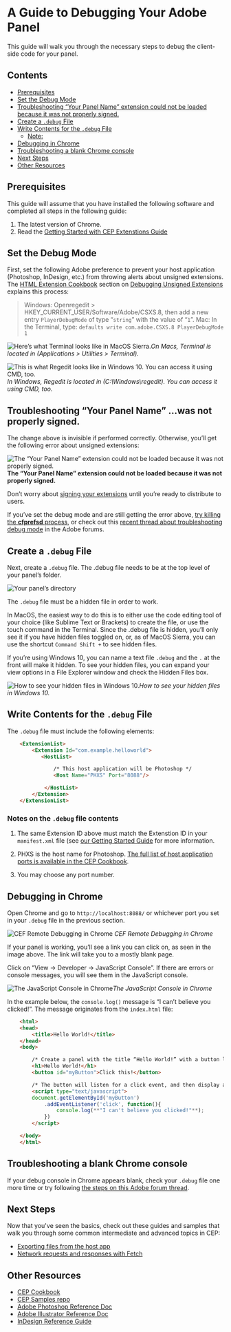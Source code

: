 # A Guide to Debugging Your Adobe Panel

This guide will walk you through the necessary steps to debug the client-side code for your panel.

<!-- doctoc command config: -->
<!-- $ doctoc ./readme.md --title "## Contents" --entryprefix 1. --gitlab --maxlevel 3 -->

<!-- START doctoc generated TOC please keep comment here to allow auto update -->
<!-- DON'T EDIT THIS SECTION, INSTEAD RE-RUN doctoc TO UPDATE -->
## Contents

- [Prerequisites](#prerequisites)
- [Set the Debug Mode](#set-the-debug-mode)
- [Troubleshooting “Your Panel Name” extension could not be loaded because it was not properly signed.](#troubleshooting-your-panel-name-extension-could-not-be-loaded-because-it-was-not-properly-signed)
- [Create a `.debug` File](#create-a-debug-file)
- [Write Contents for the `.debug` File](#write-contents-for-the-debug-file)
  - [Note:](#note)
- [Debugging in Chrome](#debugging-in-chrome)
- [Troubleshooting a blank Chrome console](#troubleshooting-a-blank-chrome-console)
- [Next Steps](#next-steps)
- [Other Resources](#other-resources)

<!-- END doctoc generated TOC please keep comment here to allow auto update -->

## Prerequisites
This guide will assume that you have installed the following software and completed all steps in the following guide:

1. The latest version of Chrome.
1. Read the [Getting Started with CEP Extenstions Guide](https://github.com/Adobe-CEP/Getting-Started-guides/blob/master/readme.md) 


## Set the Debug Mode
First, set the following Adobe preference to prevent your host application (Photoshop, InDesign, etc.) from throwing alerts about unsigned extensions. The [HTML Extension Cookbook](https://github.com/Adobe-CEP/CEP-Resources/blob/master/CEP_8.x/Documentation/CEP%208.0%20HTML%20Extension%20Cookbook.md) section on [Debugging Unsigned Extensions](https://github.com/Adobe-CEP/CEP-Resources/blob/master/CEP_8.x/Documentation/CEP%208.0%20HTML%20Extension%20Cookbook.md#debugging-unsigned-extensions) explains this process:
> Windows: Openregedit > HKEY_CURRENT_USER/Software/Adobe/CSXS.8, then add a new entry `PlayerDebugMode` of type “`string`” with the value of “`1`”.
> Mac: In the Terminal, type: `defaults write com.adobe.CSXS.8 PlayerDebugMode 1`


![Here’s what Terminal looks like in MacOS Sierra.](debugging_assets/Terminal.png)*On Macs, Terminal is located in (Applications > Utilities > Terminal).*

![This is what Regedit looks like in Windows 10. You can access it using CMD, too.](debugging_assets/RegistryEditor.png)*In Windows, Regedit is located in (C:\Windows\regedit). You can access it using CMD, too.*

## Troubleshooting “Your Panel Name” ...was not properly signed.

The change above is invisible if performed correctly. Otherwise, you’ll get the following error about unsigned extensions:

![*The “Your Panel Name” extension could not be loaded because it was not properly signed.*](debugging_assets/UnsignedError.png)**The “Your Panel Name” extension could not be loaded because it was not properly signed.**

Don’t worry about [signing your extensions](https://github.com/Adobe-CEP/CEP-Resources/blob/master/CEP_8.x/Documentation/CEP%208.0%20HTML%20Extension%20Cookbook.md#signing-extensions) until you’re ready to distribute to users.

If you’ve set the debug mode and are still getting the error above, [try killing the **cfprefsd** process](https://github.com/Adobe-CEP/CEP-Resources/blob/master/CEP_8.x/Documentation/CEP%208.0%20HTML%20Extension%20Cookbook.md#special-notes-for-mac-109-and-higher), or check out this [recent thread about troubleshooting debug mode](https://forums.adobe.com/thread/2444749) in the Adobe forums.


## Create a `.debug` File

Next, create a `.debug` file. The .debug file needs to be at the top level of your panel’s folder.

![Your panel’s directory](debugging_assets/yourpaneltree.png)

The `.debug` file must be a hidden file in order to work.

In MacOS, the easiest way to do this is to either use the code editing tool of your choice (like Sublime Text or Brackets) to create the file, or use the touch command in the Terminal. Since the .debug file is hidden, you’ll only see it if you have hidden files toggled on, or, as of MacOS Sierra, you can use the shortcut `Command Shift +` to see hidden files.

If you’re using Windows 10, you can name a text file `.debug` and the `.` at the front will make it hidden. To see your hidden files, you can expand your view options in a File Explorer window and check the Hidden Files box.

![How to see your hidden files in Windows 10.](debugging_assets/HiddenItems.png)*How to see your hidden files in Windows 10.*

## Write Contents for the `.debug` File

The `.debug` file must include the following elements:

```html
    <ExtensionList>
        <Extension Id="com.example.helloworld">
           <HostList>

               /* This host application will be Photoshop */
               <Host Name="PHXS" Port="8088"/>

            </HostList>
        </Extension>
    </ExtensionList>    
```


### Notes on the `.debug` file contents
1. The same Extension ID above must match the Extenstion ID in your `manifest.xml` file (see [our Getting Started Guide](https://github.com/Adobe-CEP/Getting-Started-guides/blob/master/readme.md) for more information.

1. PHXS is the host name for Photoshop. [The full list of host application ports is available in the CEP Cookbook](https://github.com/Adobe-CEP/CEP-Resources/blob/master/CEP_8.x/Documentation/CEP%208.0%20HTML%20Extension%20Cookbook.md).

1. You may choose any port number.


## Debugging in Chrome
Open Chrome and go to `http://localhost:8088/` or whichever port you set in your `.debug` file in the previous section.

![CEF Remote Debugging in Chrome](debugging_assets/CEFdebugger.png)
*CEF Remote Debugging in Chrome*

If your panel is working, you’ll see a link you can click on, as seen in the image above. The link will take you to a mostly blank page. 

Click on “View → Developer → JavaScript Console”. If there are errors or console messages, you will see them in the JavaScript console.

![The JavaScript Console in Chrome](debugging_assets/DeveloperTools.png)*The JavaScript Console in Chrome*

In the example below, the `console.log()` message is “I can’t believe you clicked!”. The message originates from the `index.html` file:

```html
    <html>
    <head>
        <title>Hello World!</title>
    </head>
    <body> 

        /* Create a panel with the title “Hello World!” with a button labeled “Click this!” */
        <h1>Hello World!</h1>
        <button id="myButton">Click this!</button>

        /* The button will listen for a click event, and then display a message in the console. */
        <script type="text/javascript">
        document.getElementById('myButton')
            .addEventListener('click', function(){
                console.log(**"I can't believe you clicked!"**);
            })
        </script>

    </body>
    </html>
```


## Troubleshooting a blank Chrome console
If your debug console in Chrome appears blank, check your `.debug` file one more time or try following [the steps on this Adobe forum thread](https://forums.adobe.com/thread/2426224).

## Next Steps

Now that you've seen the basics, check out these guides and samples that walk you through some common intermediate and advanced topics in CEP:

- [Exporting files from the host app](Exporting%20files%20from%20the%20host%20app)
- [Network requests and responses with Fetch](Network%20requests%20and%20responses%20with%20Fetch)


## Other Resources
- [CEP Cookbook](https://github.com/Adobe-CEP/CEP-Resources/blob/master/CEP_8.x/Documentation/CEP%208.0%20HTML%20Extension%20Cookbook.md)
- [CEP Samples repo](https://github.com/Adobe-CEP/Samples)
- [Adobe Photoshop Reference Doc](https://www.adobe.com/devnet/photoshop/scripting.html)
- [Adobe Illustrator Reference Doc](https://wwwimages2.adobe.com/content/dam/acom/en/devnet/illustrator/pdf/Illustrator_JavaScript_Scripting_Reference_2017.pdf)
- [InDesign Reference Guide](https://wwwimages2.adobe.com/content/dam/acom/en/devnet/indesign/sdk/cs6/scripting/InDesign_ScriptingGuide_JS_JP.pdf)